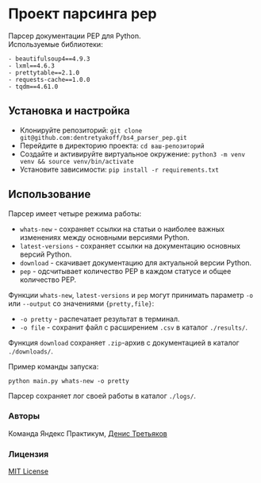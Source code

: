 # Проект парсинга pep
Парсер документации PEP для Python.\
Используемые библиотеки:
```
- beautifulsoup4==4.9.3
- lxml==4.6.3
- prettytable==2.1.0
- requests-cache==1.0.0
- tqdm==4.61.0
```

## Установка и настройка
- Клонируйте репозиторий: `git clone git@github.com:dentretyakoff/bs4_parser_pep.git`
- Перейдите в директорию проекта: `cd ваш-репозиторий`
- Создайте и активируйте виртуальное окружение: `python3 -m venv venv && source venv/bin/activate`
- Установите зависимости: `pip install -r requirements.txt`

## Использование
Парсер имеет четыре режима работы:
- `whats-new` - cохраняет ссылки на статьи о наиболее важных изменениях между основными версиями Python.
- `latest-versions` - cохраняет ссылки на документацию основных версий Python.
- `download` - cкачивает документацию для актуальной версии Python.
- `pep` - одсчитывает количество PEP в каждом статусе и общее количество PEP.

Функции `whats-new`, `latest-versions` и `pep` могут принимать параметр `-o` или `--output` со значениями `{pretty,file}`:
- `-o pretty` - распечатает результат в терминал.
- `-o file` - сохранит файл с расширением `.csv` в каталог `./results/`.

Функция `download` сохраняет `.zip`-архив с документацией в каталог `./downloads/`.

Пример команды запуска:
```
python main.py whats-new -o pretty
```
Парсер сохраняет лог своей работы в каталог `./logs/`.

### Авторы
Команда Яндекс Практикум, [Денис Третьяков](https://github.com/dentretyakoff)
### Лицензия
[MIT License](https://opensource.org/licenses/MIT)